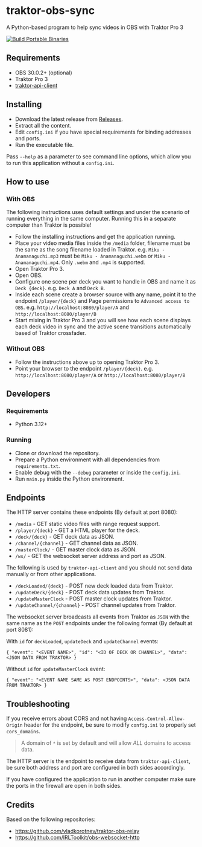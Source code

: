 # traktor-obs-sync
A Python-based program to help sync videos in OBS with Traktor Pro 3

[![Build Portable Binaries](https://github.com/jota2rz/traktor-obs-sync/actions/workflows/main.yml/badge.svg)](https://github.com/jota2rz/traktor-obs-sync/actions/workflows/main.yml)

## Requirements
- OBS 30.0.2+ (optional)
- Traktor Pro 3
- [traktor-api-client](https://github.com/ErikMinekus/traktor-api-client)

## Installing
- Download the latest release from [Releases](https://github.com/jota2rz/traktor-obs-sync/releases).
- Extract all the content.
- Edit `config.ini` if you have special requirements for binding addresses and ports.
- Run the executable file.

Pass `--help` as a parameter to see command line options, which allow you to run this application without a `config.ini`.

## How to use
### With OBS
The following instructions uses default settings and under the scenario of running everything in the same computer.
Running this in a separate computer than Traktor is possible!

- Follow the installing instructions and get the application running.
- Place your video media files inside the `/media` folder, filename must be the same as the song filename loaded in Traktor. e.g. `Miku - Anamanaguchi.mp3` must be `Miku - Anamanaguchi.webm` or `Miku - Anamanaguchi.mp4`. Only `.webm` and `.mp4` is supported.
- Open Traktor Pro 3.
- Open OBS.
- Configure one scene per deck you want to handle in OBS and name it as `Deck {deck}`. e.g. `Deck A` and `Deck B`.
- Inside each scene create a browser source with any name, point it to the endpoint `/player/{deck}` and Page permissions to `Advanced access to OBS`. e.g. `http://localhost:8080/player/A` and `http://localhost:8080/player/B`
- Start mixing in Traktor Pro 3 and you will see how each scene displays each deck video in sync and the active scene transitions automatically based of Traktor crossfader.

### Without OBS
- Follow the instructions above up to opening Traktor Pro 3.
- Point your browser to the endpoint `/player/{deck}`. e.g. `http://localhost:8080/player/A` or `http://localhost:8080/player/B`

## Developers
### Requirements
- Python 3.12+

### Running
- Clone or download the repository.
- Prepare a Python environment with all dependencies from `requirements.txt`.
- Enable debug with the `--debug` parameter or inside the `config.ini`.
- Run `main.py` inside the Python environment.

## Endpoints
The HTTP server contains these endpoints (By default at port 8080):

- `/media` - GET static video files with range request support.
- `/player/{deck}` - GET a HTML player for the deck.
- `/deck/{deck}` - GET deck data as JSON.
- `/channel/{channel}` - GET channel data as JSON.
- `/masterClock/` - GET master clock data as JSON.
- `/ws/` - GET the websocket server address and port as JSON.

The following is used by `traktor-api-client` and you should not send data manually or from other applications.
- `/deckLoaded/{deck}` - POST new deck loaded data from Traktor.
- `/updateDeck/{deck}` - POST deck data updates from Traktor.
- `/updateMasterClock` - POST master clock updates from Traktor.
- `/updateChannel/{channel}` - POST channel updates from Traktor.

The websocket server broadcasts all events from Traktor as `JSON` with the same name as the `POST` endpoints under the following format (By default at port 8081):

With `id` for `deckLoaded`, `updateDeck` and `updateChannel` events:
```
{ "event": "<EVENT NAME>", "id": "<ID OF DECK OR CHANNEL>", "data": <JSON DATA FROM TRAKTOR> }
```

Without `id` for `updateMasterClock` event:
```
{ "event": "<EVENT NAME SAME AS POST ENDPOINTS>", "data": <JSON DATA FROM TRAKTOR> }
```

## Troubleshooting
If you receive errors about CORS and not having `Access-Control-Allow-Origin` header for the endpoint, be sure to modify `config.ini` to properly set `cors_domains`.

> A domain of `*` is set by default and will allow *ALL* domains to access data.

The HTTP server is the endpoint to receive data from `traktor-api-client`, be sure both address and port are configured in both sides accordingly.

If you have configured the application to run in another computer make sure the ports in the firewall are open in both sides.

## Credits
Based on the following repositories:
- https://github.com/vladkorotnev/traktor-obs-relay
- https://github.com/IRLToolkit/obs-websocket-http
